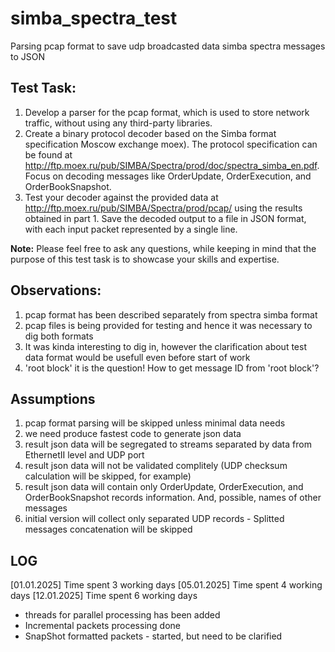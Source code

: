 # simba_spectra_test
Parsing pcap format to save udp broadcasted data simba spectra messages to JSON


## Test Task:
1. Develop a parser for the pcap format, which is used to store network traffic, without using any third-party libraries.
1. Create a binary protocol decoder based on the Simba format specification Moscow exchange moex). The protocol specification can be found at http://ftp.moex.ru/pub/SIMBA/Spectra/prod/doc/spectra_simba_en.pdf. Focus on decoding messages like OrderUpdate, OrderExecution, and OrderBookSnapshot.
1. Test your decoder against the provided data at http://ftp.moex.ru/pub/SIMBA/Spectra/prod/pcap/ using the results obtained in part 1. Save the decoded output to a file in JSON format, with each input packet represented by a single line.

**Note:** Please feel free to ask any questions, while keeping in mind that the purpose of this test task is to showcase your skills and expertise.

## Observations:

1. pcap format has been described separately from spectra simba format
1. pcap files is being provided for testing and hence it was necessary to dig both formats
1. It was kinda interesting to dig in, however the clarification about test data format would be usefull even before start of work
1. 'root block' it is the question! How to get message ID from 'root block'?

## Assumptions

1. pcap format parsing will be skipped unless minimal data needs
1. we need produce fastest code to generate json data
1. result json data will be segregated to streams separated by data from EthernetII level and UDP port
1. result json data will not be validated complitely (UDP checksum calculation will be skipped, for example)
1. result json data will contain only OrderUpdate, OrderExecution, and OrderBookSnapshot records information. And, possible, names of other messages
1. initial version will collect only separated UDP records - Splitted messages concatenation will be skipped

## LOG
[01.01.2025] Time spent 3 working days
[05.01.2025] Time spent 4 working days
[12.01.2025] Time spent 6 working days 
 - threads for parallel processing has been added
 - Incremental packets processing done
 - SnapShot formatted packets - started, but need to be clarified





